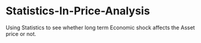 # Statistics-In-Price-Analysis
Using Statistics to see whether long term Economic shock affects the Asset price or not.
